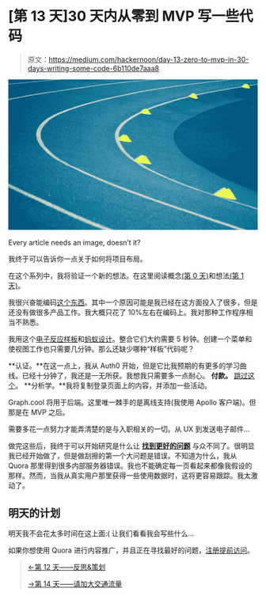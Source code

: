 # [第 13 天]30 天内从零到 MVP 写一些代码

> 原文：<https://medium.com/hackernoon/day-13-zero-to-mvp-in-30-days-writing-some-code-6b110de7aaa8>

![](img/c4cb511cbcb3799545e38a1d163789a1.png)

Every article needs an image, doesn’t it?

我终于可以告诉你一点关于如何将项目布局。

在这个系列中，我将验证一个新的想法。在这里阅读概念[(第 0 天)](/@EmilBruckner/day-0-zero-to-mvp-in-30-days-what-its-all-about-c39215a531f7)和想法[(第 1 天)](https://hackernoon.com/day-1-zero-to-mvp-in-30-days-idea-plan-69db96f62b3f)。

我很兴奋能编码[这个东西](https://findbetterquestions.com/)。其中一个原因可能是我已经在这方面投入了很多，但是还没有做很多产品工作。我大概只花了 10%左右在编码上。我对那种工作程序相当不熟悉。

我用这个[电子反应样板](https://github.com/chentsulin/electron-react-boilerplate)和[蚂蚁设计](https://ant.design/)。整合它们大约需要 5 秒钟。创建一个菜单和使视图工作也只需要几分钟。那么还缺少哪种“样板”代码呢？

**认证。**在这一点上，我从 Auth0 开始，但是它比我预期的有更多的学习曲线。已经十分钟了，我还是一无所获。我想我只需要多一点耐心。
**付款。** [跳过这个](/@EmilBruckner/day-1-zero-to-mvp-in-30-days-idea-plan-69db96f62b3f)。
**分析学。**我将复制登录页面上的内容，并添加一些活动。

Graph.cool 将用于后端。这里唯一棘手的是离线支持(我使用 Apollo 客户端)。但那是在 MVP 之后。

需要多花一点努力才能弄清楚的是与入职相关的一切。从 UX 到发送电子邮件…

做完这些后，我终于可以开始研究是什么让 [**找到更好的问题**](https://findbetterquestions.com/) 与众不同了。很明显我已经开始做了，但是做刮擦的第一个大问题是错误。不知道为什么，我从 Quora 那里得到很多内部服务器错误。我也不能确定每一页看起来都像我假设的那样。然而，当我从真实用户那里获得一些使用数据时，这将更容易跟踪。我太激动了。

## 明天的计划

明天我不会花太多时间在这上面:(
让我们看看我会写些什么…

如果你想使用 Quora 进行内容推广，并且正在寻找最好的问题，[注册提前访问](https://findbetterquestions.com/)。

> [←第 12 天——反思&策划](https://hackernoon.com/day-12-zero-to-mvp-in-30-days-reflecting-planning-e2d276b1dec1)
> 
> [→第 14 天——请加大交通流量](/@EmilBruckner/day-14-zero-to-mvp-in-30-days-more-traffic-please-9b398a6b2013)